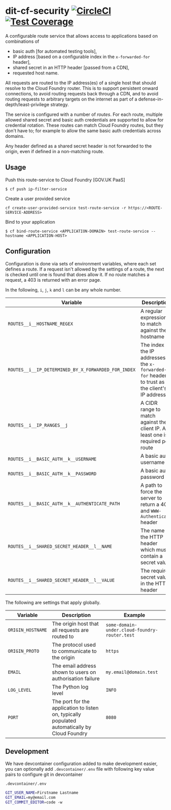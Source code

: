 # dit-cf-security [![CircleCI](https://circleci.com/gh/uktrade/dit-cf-security.svg?style=svg)](https://circleci.com/gh/uktrade/dit-cf-security) [![Test Coverage](https://api.codeclimate.com/v1/badges/2e18d6693c2c9dcd4d3e/test_coverage)](https://codeclimate.com/github/uktrade/dit-cf-security/test_coverage)

A configurable route service that allows access to applications based on combinations of

- basic auth [for automated testing tools],
- IP address [based on a configurable index in the `x-forwarded-for` header],
- shared secret in an HTTP header [passed from a CDN],
- requested host name.

All requests are routed to the IP address(es) of a single host that should resolve to the Cloud Foundry router. This is to support persistent onward connections, to avoid routing requests back through a CDN, and to avoid routing requests to arbitrary targets on the internet as part of a defense-in-depth/least-privilege strategy.

The service is configured with a number of _routes_. For each route, multiple allowed shared secret and basic auth credentials are supported to allow for credential rotation. These routes can match Cloud Foundry routes, but they don't have to; for example to allow the same basic auth credentials across domains.

Any header defined as a shared secret header is not forwarded to the origin, even if defined in a non-matching route.

## Usage

Push this route-service to Cloud Foundry [GOV.UK PaaS]

`$ cf push ip-filter-service`

Create a user provided service

`cf create-user-provided-service test-route-service -r https://<ROUTE-SERVICE-ADDRESS>`

Bind to your application

`$ cf bind-route-service <APPLICATION-DOMAIN> test-route-service --hostname <APPLICATION-HOST>`

## Configuration

Configuration is done via sets of environment variables, where each set defines a route. If a request isn't allowed by the settings of a route, the next is checked until one is found that does allow it. If no route matches a request, a 403 is returned with an error page.

In the following, `i`, `j`, `k` and `l` can be any whole number.

| Variable                                            | Description                                                                                       | Example             |
| --------------------------------------------------- | ------------------------------------------------------------------------------------------------- | ------------------- |
| `ROUTES__i__HOSTNAME_REGEX`                         | A regular expression to match against the hostname                                                | `^my\.domain\.com$` |
| `ROUTES__i__IP_DETERMINED_BY_X_FORWARDED_FOR_INDEX` | The index of the IP addresses in the `x-forwarded-for` header to trust as the client's IP address | `-3`                |
| `ROUTES__i__IP_RANGES__j`                           | A CIDR range to match against the client IP. At least one is required per route                   | `1.2.3.4/32`        |
| `ROUTES__i__BASIC_AUTH__k__USERNAME`                | A basic auth username                                                                             | _not shown_         |
| `ROUTES__i__BASIC_AUTH__k__PASSWORD`                | A basic auth password                                                                             | _not shown_         |
| `ROUTES__i__BASIC_AUTH__k__AUTHENTICATE_PATH`       | A path to force the server to return a 401 and `WWW-Authenticate` header                          | `/__authenticate`   |
| `ROUTES__i__SHARED_SECRET_HEADER__l__NAME`          | The name of the HTTP header which must contain a secret value                                     | `x-cdn-secret`      |
| `ROUTES__i__SHARED_SECRET_HEADER__l__VALUE`         | The required secret value in the HTTP header                                                      | _not shown_         |

The following are settings that apply globally.

| Variable          | Description                                                                                   | Example                                       |
| ----------------- | --------------------------------------------------------------------------------------------- | --------------------------------------------- |
| `ORIGIN_HOSTNAME` | The origin host that all requests are routed to                                               | `some-domain-under.cloud-foundry-router.test` |
| `ORIGIN_PROTO`    | The protocol used to communicate to the origin                                                | `https`                                       |
| `EMAIL`           | The email address shown to users on authorisation failure                                     | `my.email@domain.test`                        |
| `LOG_LEVEL`       | The Python log level                                                                          | `INFO`                                        |
| `PORT`            | The port for the application to listen on, typically populated automatically by Cloud Foundry | `8080`                                        |

## Development

We have devcontainer configuration added to make development easier, you can optionally add `.devcontainer/.env` file with following key value pairs to configure git in devcontainer

`.devcontainer/.env`

```bash
GIT_USER_NAME=Firstname Lastname
GIT_EMAIL=my@email.com
GIT_COMMIT_EDITOR=code -w
```
